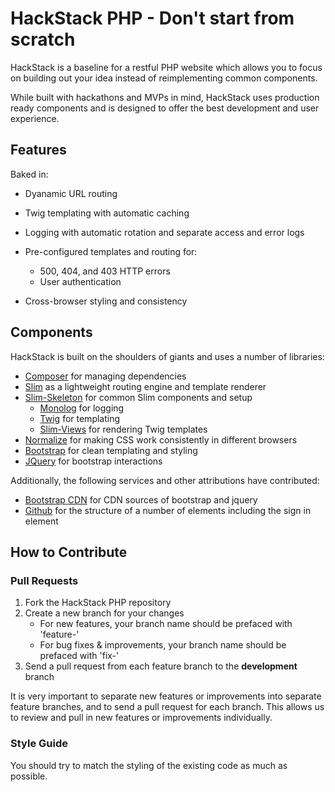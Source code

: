 # HackStack PHP - Don't start from scratch

HackStack is a baseline for a restful PHP website which allows you to focus on building out your idea instead of reimplementing common components.


While built with hackathons and MVPs in mind, HackStack uses production ready components and is designed to offer the best development and user experience.

## Features

Baked in:

* Dyanamic URL routing
* Twig templating with automatic caching
* Logging with automatic rotation and separate access and error logs
* Pre-configured templates and routing for:

	* 500, 404, and 403 HTTP errors
	* User authentication
* Cross-browser styling and consistency

## Components

HackStack is built on the shoulders of giants and uses a number of libraries:

* [Composer](https://github.com/composer/composer) for managing dependencies
* [Slim](https://github.com/composer/composer) as a lightweight routing engine and template renderer
* [Slim-Skeleton](https://github.com/codeguy/Slim-Skeleton) for common Slim components and setup
	* [Monolog](https://github.com/Seldaek/monolog) for logging
	* [Twig](https://github.com/fabpot/Twig) for templating
	* [Slim-Views](https://github.com/codeguy/Slim-Views) for rendering Twig templates
* [Normalize](https://github.com/necolas/normalize.css) for making CSS work consistently in different browsers
* [Bootstrap](https://github.com/twbs/bootstrap) for clean templating and styling
* [JQuery](https://github.com/jquery/jquery) for bootstrap interactions

Additionally, the following services and other attributions have contributed:

* [Bootstrap CDN](http://www.bootstrapcdn.com) for CDN sources of bootstrap and jquery
* [Github](http://www.github.com) for the structure of a number of elements including the sign in element

## How to Contribute

### Pull Requests

1. Fork the HackStack PHP repository
2. Create a new branch for your changes
	* For new features, your branch name should be prefaced with 'feature-'
	* For bug fixes & improvements, your branch name should be prefaced with 'fix-'
3. Send a pull request from each feature branch to the **development** branch

It is very important to separate new features or improvements into separate feature branches, and to send a
pull request for each branch. This allows us to review and pull in new features or improvements individually.

### Style Guide

You should try to match the styling of the existing code as much as possible.
